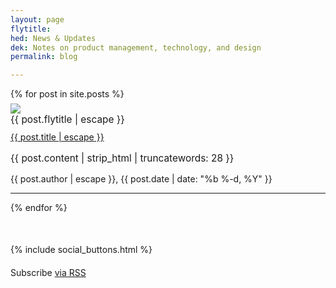```yaml
---
layout: page
flytitle:
hed: News & Updates
dek: Notes on product management, technology, and design
permalink: blog

---
```

<!-- SMAG displays recent posts   -->

<div class="container">
	{% for post in site.posts %}
	<div class="row">
		<div class="col-lg-3 col-lg-offset-2 col-md-3 col-md-offset-2">
		<a href="{{ post.url | relative_url }}">
			<img src=" {{ post.img-large | escape }} " class="img-responsive" style="margin-top:7px">
		</a>
		</div>
		<div class="col-lg-5 col-md-5 col-sm-10">
			<div class="flytitle" style="padding-bottom:10px; font-size:1.1em">
				{{ post.flytitle | escape }}
			</div>
			<a href="{{ post.url | relative_url }}">
				<span class="title h3">{{ post.title | escape }}</span>
			</a>
				<p style="font-size:1.1em">{{ post.content | strip_html | truncatewords: 28 }}</p>
				<span>
					{{ post.author | escape }}</span>, <span>{{ post.date | date: "%b %-d, %Y" }}
				</span>
			<hr>
		</div>
	</div>
	{% endfor %}
	<div class="team-member col-md-4 col-md-offset-4 text-center" style="margin-top:50px"> <!-- TODO: put this into stylesheet properly -->
		{% include social_buttons.html %}
		<div class="text-muted" style="margin-top: 20px">
		Subscribe <a href="{{ "/feed.xml" | relative_url }}">via RSS</a>
		</div>
	</div>
</div>
	



